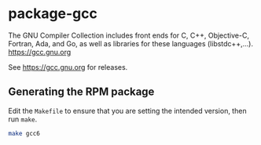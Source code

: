 # package-gcc

The GNU Compiler Collection includes front ends for C, C++, Objective-C, Fortran, Ada, and Go, as well as libraries for these languages (libstdc++,...). <https://gcc.gnu.org>

See <https://gcc.gnu.org> for releases.

## Generating the RPM package

Edit the `Makefile` to ensure that you are setting the intended version, then run `make`.

```bash
make gcc6
```
